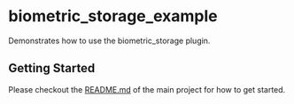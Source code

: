 # biometric_storage_example

Demonstrates how to use the biometric_storage plugin.

## Getting Started

Please checkout the [README.md](../README.md) of the main project for how to get started.

